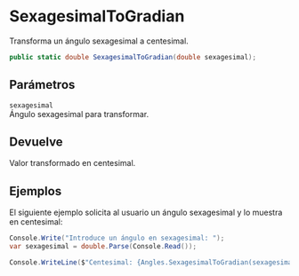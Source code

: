 # SexagesimalToGradian

Transforma un ángulo sexagesimal a centesimal.

```csharp
public static double SexagesimalToGradian(double sexagesimal);
```

## Parámetros

`sexagesimal`  
Ángulo sexagesimal para transformar.

## Devuelve

Valor transformado en centesimal.

## Ejemplos

El siguiente ejemplo solicita al usuario un ángulo sexagesimal y lo muestra en centesimal:

```csharp
Console.Write("Introduce un ángulo en sexagesimal: ");
var sexagesimal = double.Parse(Console.Read());

Console.WriteLine($"Centesimal: {Angles.SexagesimalToGradian(sexagesimal)}");
```




